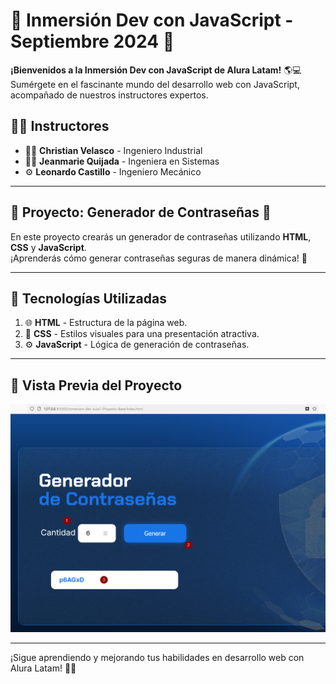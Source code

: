 # 🚀 Inmersión Dev con JavaScript - Septiembre 2024 🚀
**¡Bienvenidos a la Inmersión Dev con JavaScript de Alura Latam!** 🌎💻  
Sumérgete en el fascinante mundo del desarrollo web con JavaScript, acompañado de nuestros instructores expertos.

## 👩‍🏫 Instructores
- 👨‍🔧 **Christian Velasco** - Ingeniero Industrial
- 👩‍💻 **Jeanmarie Quijada** - Ingeniera en Sistemas
- ⚙️ **Leonardo Castillo** - Ingeniero Mecánico

---

## 📂 Proyecto: Generador de Contraseñas 🔐
En este proyecto crearás un generador de contraseñas utilizando **HTML**, **CSS** y **JavaScript**.  
¡Aprenderás cómo generar contraseñas seguras de manera dinámica! 🎯

---

## 🚀 Tecnologías Utilizadas
1. 🌐 **HTML** - Estructura de la página web.
2. 🎨 **CSS** - Estilos visuales para una presentación atractiva.
3. ⚙️ **JavaScript** - Lógica de generación de contraseñas.

---

## 🌟 Vista Previa del Proyecto
![alt text](/img/imagen.png)

---

¡Sigue aprendiendo y mejorando tus habilidades en desarrollo web con Alura Latam! 🚀🎉
